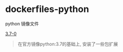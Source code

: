 # dockerfiles-python
python 镜像文件

[3.7-0](https://gitee.com/rdisme/dockerfiles/blob/master/python/releases/Dockerfile-3.7-0)
> 在官方镜像python:3.7的基础上, 安装了一些包扩展